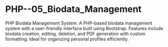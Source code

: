 # PHP--05_Biodata_Management
PHP Biodata Management System: A PHP-based biodata management system with a user-friendly interface built using Bootstrap. Features include biodata creation, editing, deletion, and PDF generation with custom formatting. Ideal for organizing personal profiles efficiently.
